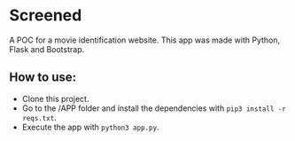# Screened
A POC for a movie identification website.
This app was made with Python, Flask and Bootstrap.

## How to use:
- Clone this project.
- Go to the /APP folder and install the dependencies with ```pip3 install -r  reqs.txt```.
- Execute the app with ```python3 app.py```.
